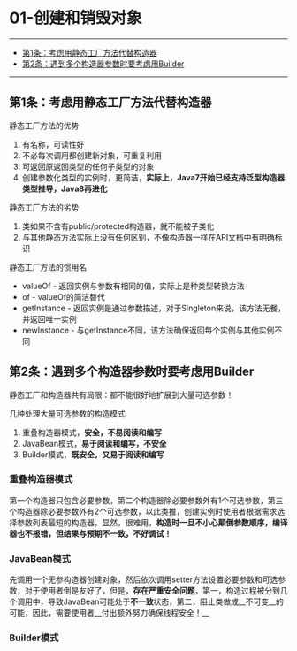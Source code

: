 ﻿# 01-创建和销毁对象

---

- [第1条：考虑用静态工厂方法代替构造器](#第1条：考虑用静态工厂方法代替构造器)
- [第2条：遇到多个构造器参数时要考虑用Builder](#第2条：遇到多个构造器参数时要考虑用Builder)

---

## 第1条：考虑用静态工厂方法代替构造器

静态工厂方法的优势
1. 有名称，可读性好
2. 不必每次调用都创建新对象，可重复利用
3. 可返回原返回类型的任何子类型的对象
4. 创建参数化类型的实例时，更简洁，__实际上，Java7开始已经支持泛型构造器类型推导，Java8再进化__

静态工厂方法的劣势
1. 类如果不含有public/protected构造器，就不能被子类化
2. 与其他静态方法实际上没有任何区别，不像构造器一样在API文档中有明确标识

静态工厂方法的惯用名
* valueOf - 返回实例与参数有相同的值，实际上是种类型转换方法
* of - valueOf的简洁替代
* getInstance - 返回实例是通过参数描述，对于Singleton来说，该方法无餐，并返回唯一实例
* newInstance - 与getInstance不同，该方法确保返回每个实例与其他实例不同

## 第2条：遇到多个构造器参数时要考虑用Builder

静态工厂和构造器共有局限：都不能很好地扩展到大量可选参数！

几种处理大量可选参数的构造模式
1. 重叠构造器模式，__安全，不易阅读和编写__
2. JavaBean模式，__易于阅读和编写，不安全__
3. Builder模式，__既安全，又易于阅读和编写__

### 重叠构造器模式

第一个构造器只包含必要参数，第二个构造器除必要参数外有1个可选参数，第三个构造器除必要参数外有2个可选参数，以此类推，创建实例时使用者根据需求选择参数列表最短的构造器，显然，很难用，__构造时一旦不小心颠倒参数顺序，编译器也不报错，但结果与预期不一致，不好调试！__

### JavaBean模式

先调用一个无参构造器创建对象，然后依次调用setter方法设置必要参数和可选参数，对于使用者倒是友好了，但是，__存在严重安全问题__，第一，构造过程被分到几个调用中，导致JavaBean可能处于**不一致**状态，第二，阻止类做成__不可变__的可能，因此，需要使用者__付出额外努力确保线程安全！__

### Builder模式